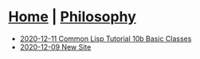 # [Home](index.md) | [Philosophy](philosophy.md)

- [2020-12-11 Common Lisp Tutorial 10b Basic Classes](blogs/2020-12-11-cl-tut-10b-classes1.md)
- [2020-12-09 New Site](blogs/2020-12-09-new-site.md)
